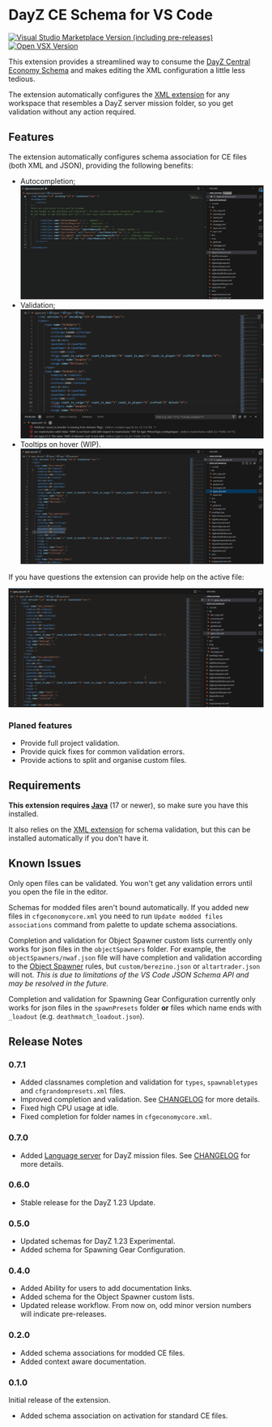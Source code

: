 # DayZ CE Schema for VS Code
[![Visual Studio Marketplace Version (including pre-releases)](https://img.shields.io/visual-studio-marketplace/v/rvost.dayz-ce-schema?style=for-the-badge&logo=visualstudiocode&label=VS%20Marketplace&color=informational)
](https://marketplace.visualstudio.com/items?itemName=rvost.dayz-ce-schema)
[![Open VSX Version](https://img.shields.io/open-vsx/v/rvost/dayz-ce-schema?style=for-the-badge&logo=vscodium&color=informational)](https://open-vsx.org/extension/rvost/dayz-ce-schema)

This extension provides a streamlined way to consume the [DayZ Central Economy Schema](https://github.com/rvost/DayZ-Central-Economy-Schema/) and makes editing the XML configuration a little less tedious.

The extension automatically configures the [XML extension](https://marketplace.visualstudio.com/items?itemName=redhat.vscode-xml) for any workspace that resembles a DayZ server mission folder, so you get validation without any action required.

## Features

The extension automatically configures schema association for CE files (both XML and JSON), providing the following benefits:

- Autocompletion;
  ![Autocompletion](./assets/Autocompletion.gif)
- Validation;
  ![Validation](./assets/Validation.png)
- Tooltips on hover (WIP).
  ![Tooltips](./assets/TooltipsOnHover.gif)

If you have questions the extension can provide help on the active file:

![Open Documentation](./assets/OpenDocumentation.gif)

### Planed features

- Provide full project validation.
- Provide quick fixes for common validation errors.
- Provide actions to split and organise custom files.

## Requirements

**This extension requires [Java](https://www.java.com/)** (17 or newer), so make sure you have this installed.

It also relies on the [XML extension](https://marketplace.visualstudio.com/items?itemName=redhat.vscode-xml) for schema validation, but this can be installed automatically if you don't have it.

## Known Issues

Only open files can be validated. You won't get any validation errors until you open the file in the editor.

Schemas for modded files aren't bound automatically.
If you added new files in `cfgeconomycore.xml` you need to run `Update modded files associations` command from palette to update schema associations.

Completion and validation for Object Spawner custom lists currently only works  for json files in the `objectSpawners` folder.
For example, the `objectSpawners/nwaf.json` file will have completion and validation according to the [Object Spawner](https://community.bistudio.com/wiki?title=DayZ%3AObject_Spawner) rules, but `custom/berezino.json` or `altartrader.json` will not.
*This is due to limitations of the VS Code JSON Schema API and may be resolved in the future.* 

Completion and validation for Spawning Gear Configuration currently only works for json files in the `spawnPresets` folder **or** files which name ends with `_loadout` (e.g. `deathmatch_loadout.json`).

## Release Notes

### 0.7.1

- Added classnames completion and validation for `types`, `spawnabletypes` and `cfgrandompresets.xml` files.
- Improved completion and validation. See [CHANGELOG](CHANGELOG.md#071) for more details.
- Fixed high CPU usage at idle.
- Fixed completion for folder names in `cfgeconomycore.xml`.

### 0.7.0

- Added [Language server](https://microsoft.github.io/language-server-protocol/) for DayZ mission files. See [CHANGELOG](CHANGELOG.md#070) for more details.

### 0.6.0

- Stable release for the DayZ 1.23 Update.

### 0.5.0

- Updated schemas for DayZ 1.23 Experimental.
- Added schema for Spawning Gear Configuration.

### 0.4.0

- Added Ability for users to add documentation links.
- Added schema for the Object Spawner custom lists.
- Updated release workflow. From now on, odd minor version numbers will indicate pre-releases.

### 0.2.0

- Added schema associations for modded CE files.
- Added context aware documentation.

### 0.1.0

Initial release of the extension.

- Added schema association on activation for standard CE files.
